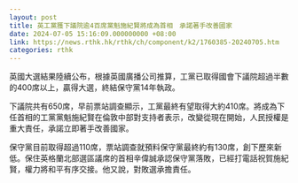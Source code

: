 ```yaml
---
layout: post
title: 英工黨獲下議院逾4百席黨魁施紀賢將成為首相　承諾著手改善國家
date: 2024-07-05 15:16:09.000000000 +08:00
link: https://news.rthk.hk/rthk/ch/component/k2/1760385-20240705.htm
categories: rthk
---
```


英國大選結果陸續公布，根據英國廣播公司推算，工黨已取得國會下議院超過半數的400席以上，贏得大選，終結保守黨14年執政。

下議院共有650席，早前票站調查顯示，工黨最終有望取得大約410席。將成為下任首相的工黨黨魁施紀賢在倫敦中部對支持者表示，改變從現在開始，人民授權是重大責任，承諾立即著手改善國家。

保守黨目前取得超過110席，票站調查就預料保守黨最終約有130席，創下歷來新低。保住英格蘭北部選區議席的首相辛偉誠承認保守黨落敗，已經打電話祝賀施紀賢，權力將和平有序交接。他又說，對敗選承擔責任。

